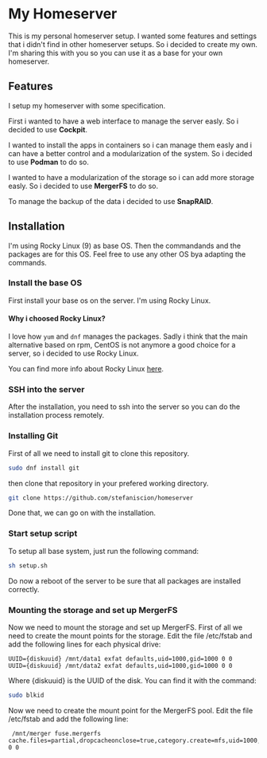 # My Homeserver
This is my personal homeserver setup. I wanted some features and settings that i didn't find in other homeserver setups. So i decided to create my own. I'm sharing this with you so you can use it as a base for your own homeserver.
## Features
I setup my homeserver with some specification.

First i wanted to have a web interface to manage the server easly. So i decided to use **Cockpit**.

I wanted to install the apps in containers so i can manage them easly and i can have a better control and a modularization of the system. So i decided to use **Podman** to do so.

I wanted to have a modularization of the storage so i can add more storage easly. So i decided to use **MergerFS** to do so.

To manage the backup of the data i decided to use **SnapRAID**.

## Installation
I'm using Rocky Linux (9) as base OS. Then the commandands and the packages are for this OS. Feel free to use any other OS bya adapting the commands. 
### Install the base OS
First install your base os on the server.
I'm using Rocky Linux.
#### Why i choosed Rocky Linux?
I love how ```yum``` and ```dnf``` manages the packages. Sadly i think that the main alternative based on rpm, CentOS is not anymore a good choice for a server, so i decided to use Rocky Linux.

You can find more info about Rocky Linux [here](https://rockylinux.org/).
### SSH into the server
After the installation, you need to ssh into the server so you can do the installation process remotely.
### Installing Git
First of all we need to install git to clone this repository.
```bash 
sudo dnf install git
```
then clone that repository in your prefered working directory.
```bash 
git clone https://github.com/stefaniscion/homeserver
```
Done that, we can go on with the installation.
### Start setup script
To setup all base system, just run the following command:
```bash
sh setup.sh
```
Do now a reboot of the server to be sure that all packages are installed correctly.
### Mounting the storage and set up MergerFS
Now we need to mount the storage and set up MergerFS.
First of all we need to create the mount points for the storage.
Edit the file /etc/fstab and add the following lines for each physical drive:
```
UUID={diskuuid} /mnt/data1 exfat defaults,uid=1000,gid=1000 0 0
UUID={diskuuid} /mnt/data2 exfat defaults,uid=1000,gid=1000 0 0
```
Where {diskuuid} is the UUID of the disk. You can find it with the command:
```bash
sudo blkid
```
Now we need to create the mount point for the MergerFS pool. Edit the file /etc/fstab and add the following line:
```
 /mnt/merger fuse.mergerfs cache.files=partial,dropcacheonclose=true,category.create=mfs,uid=1000,gid=1000 0 0
```